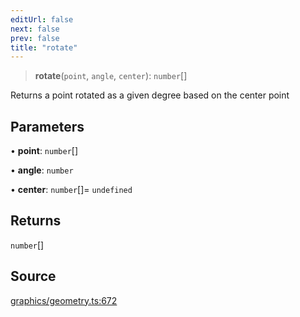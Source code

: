 ```yaml
---
editUrl: false
next: false
prev: false
title: "rotate"
---
```


> **rotate**(`point`, `angle`, `center`): `number`[]

Returns a point rotated as a given degree based on the center point

## Parameters

• **point**: `number`[]

• **angle**: `number`

• **center**: `number`[]= `undefined`

## Returns

`number`[]

## Source

[graphics/geometry.ts:672](https://github.com/dgmjs/dgmjs/blob/main/packages/core/src/graphics/geometry.ts#L672)
